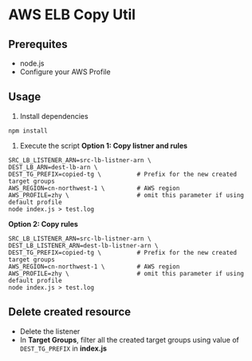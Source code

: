 # AWS ELB Copy Util

## Prerequites

* node.js
* Configure your AWS Profile

## Usage

1. Install dependencies
```
npm install
```

1. Execute the script
**Option 1: Copy listner and rules**
```
SRC_LB_LISTENER_ARN=src-lb-listner-arn \
DEST_LB_ARN=dest-lb-arn \  
DEST_TG_PREFIX=copied-tg \          # Prefix for the new created target groups
AWS_REGION=cn-northwest-1 \         # AWS region
AWS_PROFILE=zhy \                   # omit this parameter if using default profile
node index.js > test.log
```

**Option 2: Copy rules**
```
SRC_LB_LISTENER_ARN=src-lb-listner-arn \
DEST_LB_LISTENER_ARN=dest-lb-listner-arn \
DEST_TG_PREFIX=copied-tg \          # Prefix for the new created target groups
AWS_REGION=cn-northwest-1 \         # AWS region
AWS_PROFILE=zhy \                   # omit this parameter if using default profile
node index.js > test.log
```

## Delete created resource

* Delete the listener
* In **Target Groups**, filter all the created target groups using value of `DEST_TG_PREFIX` in **index.js**